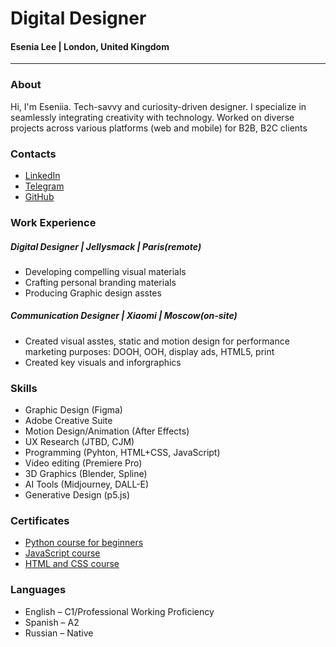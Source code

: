 
# Digital Designer
#### Esenia Lee  | London, United Kingdom
---
### About
Hi, I'm Eseniia. Tech-savvy and curiosity-driven designer. I specialize in seamlessly integrating creativity with technology. Worked on diverse projects across various platforms (web and mobile) for B2B, B2C clients

### Contacts
* [LinkedIn](https://linkedin.com/in/esenialee)
* [Telegram](https://t.me/leseniia)
* [GitHub](https://github.com/leseniia)

### Work Experience
##### Digital Designer | Jellysmack | Paris(remote)
* Developing compelling visual materials
* Crafting personal branding materials
* Producing Graphic design asstes

##### Communication Designer | Xiaomi | Moscow(on-site)
* Created visual asstes, static and motion design for performance marketing purposes: DOOH, OOH, display ads, HTML5, print
* Created key visuals and inforgraphics

### Skills
* Graphic Design (Figma)
* Adobe Creative Suite
* Motion Design/Animation (After Effects)
* UX Research (JTBD, CJM)
* Programming (Pyhton, HTML+CSS, JavaScript)
* Video editing (Premiere Pro)
* 3D Graphics (Blender, Spline)
* AI Tools (Midjourney, DALL-E)
* Generative Design (p5.js)

### Certificates
* [Python course for beginners](https://stepik.org/cert/2224773?lang=en)
* [JavaScript course](https://stepik.org/cert/2392980?lang=en)
* [HTML and CSS course](https://stepik.org/cert/2407866?lang=en)

### Languages
* English – C1/Professional Working Proficiency
* Spanish – A2
* Russian – Native
